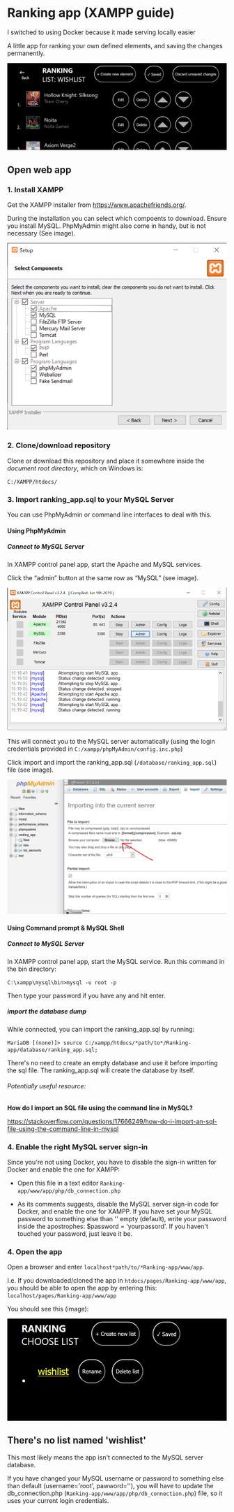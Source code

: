 # Ranking app (XAMPP guide)
I switched to using Docker because it made serving locally easier

A little app for ranking your own defined elements, and saving the changes permanently.

![App_interface](/images/app/app.png)


## Open web app
### 1. Install XAMPP
Get the XAMPP installer from https://www.apachefriends.org/.

During the installation you can select which compoents to download. Ensure you install MySQL. PhpMyAdmin might also come in handy, but is not necessary (See image).

![Xampp_components](/images/xampp/select-components.png)


### 2. Clone/download repository
Clone or download this repository and place it somewhere inside the _document root directory_, which on Windows is:

```
C:/XAMPP/htdocs/
```

### 3. Import ranking_app.sql to your MySQL Server
You can use PhpMyAdmin or command line interfaces to deal with this.

#### Using PhpMyAdmin
##### Connect to MySQL Server
In XAMPP control panel app, start the Apache and MySQL services.

Click the “admin” button at the same row as “MySQL” (see image).

![PhpMyAdmin_button](/images/xampp/phpmyadmin-button.png)

This will connect you to the MySQL server automatically (using the login credentials provided in `C:/xampp/phpMyAdmin/config.inc.php`)

Click import and import the ranking_app.sql (`/database/ranking_app.sql`) file (see image).

![PhpMyAdmin_import](/images/xampp/phpmyadmin-import.png)

#### Using Command prompt & MySQL Shell
##### Connect to MySQL Server
In XAMPP control panel app, start the MySQL service.
Run this command in the bin directory:

```
C:\xampp\mysql\bin>mysql -u root -p
```

Then type your password if you have any and hit enter.

##### import the database dump
While connected, you can import the ranking_app.sql by running:

```
MariaDB [(none)]> source C:/xampp/htdocs/*path/to*/Ranking-app/database/ranking_app.sql;
```

There's no need to create an empty database and use it before importing the sql file. The ranking_app.sql will create the database by itself. 

###### Potentially useful resource:
**How do I import an SQL file using the command line in MySQL?**

https://stackoverflow.com/questions/17666249/how-do-i-import-an-sql-file-using-the-command-line-in-mysql

### 4. Enable the right MySQL server sign-in
Since you're not using Docker, you have to disable the sign-in written for Docker and enable the one for XAMPP:

* Open this file in a text editor `Ranking-app/www/app/php/db_connection.php`

* As its comments suggests, disable the MySQL server sign-in code for Docker, and enable the one for XAMPP. If you have set your MySQL password to something else than '' empty (default), write your password inside the apostrophes: $password = 'yourpassord'. If you haven't touched your password, just leave it be.

### 4. Open the app
Open a browser and enter `localhost*path/to/*Ranking-app/www/app`.

I.e. If you downloaded/cloned the app in `htdocs/pages/Ranking-app/www/app`, you should be able to open the app by entering this: `localhost/pages/Ranking-app/www/app`

You should see this (image):

![the-words-choose-list-and-below-alist-named-wishlist](/images/app/first-look-at-app.png)

## There's no list named 'wishlist'
This most likely means the app isn't connected to the MySQL server database.

If you have changed your MySQL username or password to something else than default (username='root', pawword=''), you will have to update the db_connection.php (`Ranking-app/www/app/php/db_connection.php`) file, so it uses your current login credentials.